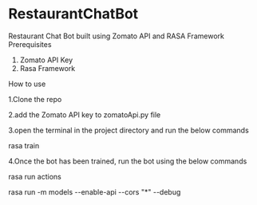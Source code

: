# RestaurantChatBot
 Restaurant Chat Bot built using Zomato API and RASA Framework
Prerequisites
1. Zomato API Key
2. Rasa Framework

How to use

1.Clone the repo

2.add the Zomato API key to zomatoApi.py file

3.open the terminal in the project directory and run the below commands

  rasa train
  

4.Once the bot has been trained, run the bot using the below commands

  rasa run actions
  
  rasa run -m models --enable-api --cors "*" --debug
  
